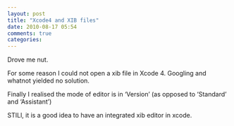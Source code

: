```yaml
---
layout: post
title: "Xcode4 and XIB files"
date: 2010-08-17 05:54
comments: true
categories: 
---
```


Drove me nut.


For some reason I could not open a xib file in Xcode 4. Googling and whatnot yielded no solution.


Finally I realised the mode of editor is in  ‘Version’ (as opposed to ‘Standard’ and ‘Assistant’)


STILl, it is a good idea to have an integrated xib editor in xcode.

